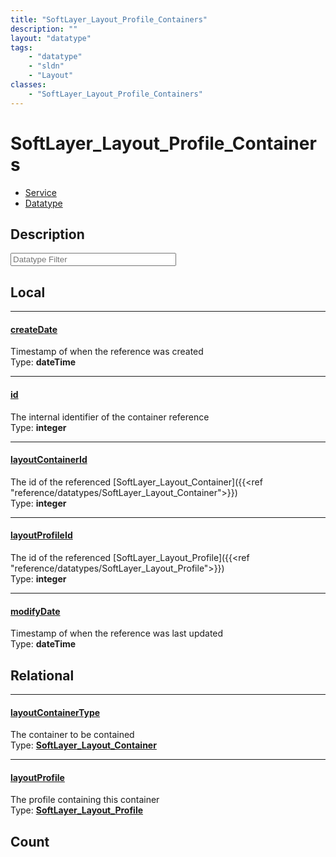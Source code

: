 ```yaml
---
title: "SoftLayer_Layout_Profile_Containers"
description: ""
layout: "datatype"
tags:
    - "datatype"
    - "sldn"
    - "Layout"
classes:
    - "SoftLayer_Layout_Profile_Containers"
---
```


# SoftLayer_Layout_Profile_Containers
<div id='service-datatype'>
    <ul id='sldn-reference-tabs'>
    <li id='service'> <a href='/reference/services/SoftLayer_Layout_Profile_Containers' >Service</a></li>    <li id='datatype'> <a href='/reference/datatypes/SoftLayer_Layout_Profile_Containers' >Datatype</a></li>
    </ul>
</div>

## Description 








<!-- Filer BEGIN -->
<div class="view-filters">
        <div class="clearfix">
            <div class="search-input-box">
                <input placeholder="Datatype Filter" onkeyup="titleSearch(inputId='prop-input', divId='properties', elementClass='prop-row')" 
                    type="text" id="prop-input" value="" size="30" maxlength="128" class="form-text">
            </div>
        </div>
</div>
<!-- Filer END -->

<div id="properties" class="content">
<div id="localProperties" class="prop-content" >

## Local
<div class="prop-row">

-----
[createDate]: #createdate
#### [createDate]
Timestamp of when the reference was created  
<span class="type-label">Type: </span>**dateTime**  



</div>
<div class="prop-row">

-----
[id]: #id
#### [id]
The internal identifier of the container reference  
<span class="type-label">Type: </span>**integer**  



</div>
<div class="prop-row">

-----
[layoutContainerId]: #layoutcontainerid
#### [layoutContainerId]
The id of the referenced [SoftLayer_Layout_Container]({{<ref "reference/datatypes/SoftLayer_Layout_Container">}})  
<span class="type-label">Type: </span>**integer**  



</div>
<div class="prop-row">

-----
[layoutProfileId]: #layoutprofileid
#### [layoutProfileId]
The id of the referenced [SoftLayer_Layout_Profile]({{<ref "reference/datatypes/SoftLayer_Layout_Profile">}})  
<span class="type-label">Type: </span>**integer**  



</div>
<div class="prop-row">

-----
[modifyDate]: #modifydate
#### [modifyDate]
Timestamp of when the reference was last updated  
<span class="type-label">Type: </span>**dateTime**  



</div>
</div>
<!-- LOCAL PROPERTY END -->

<div id="relationalProperties"  class="prop-content" >

## Relational
<div class="prop-row">

-----
[layoutContainerType]: #layoutcontainertype
#### [layoutContainerType]
The container to be contained  
<span class="type-label">Type: </span>**<a href='/reference/datatypes/SoftLayer_Layout_Container'>SoftLayer_Layout_Container </a>**  



</div>
<div class="prop-row">

-----
[layoutProfile]: #layoutprofile
#### [layoutProfile]
The profile containing this container  
<span class="type-label">Type: </span>**<a href='/reference/datatypes/SoftLayer_Layout_Profile'>SoftLayer_Layout_Profile </a>**  



</div>

## Count
</div>


